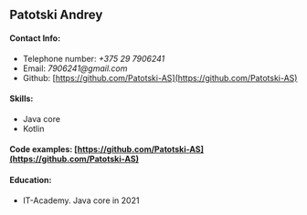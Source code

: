 ## Patotski Andrey 

#### Contact Info:
* Telephone number: _+375 29 7906241_ 
* Email:   _7906241@gmail.com_
* Github: [https://github.com/Patotski-AS](https://github.com/Patotski-AS)   
#### Skills:
* Java core
* Kotlin
#### Code examples: [https://github.com/Patotski-AS](https://github.com/Patotski-AS)   
#### Education: 
* IT-Academy. Java core in 2021

